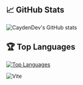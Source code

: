 ## 📈 GitHub Stats
![CaydenDev's GitHub stats](https://github-readme-stats.vercel.app/api?username=CaydenDev&show_icons=true&theme=radical)

## 🏆 Top Languages
[![Top Languages](https://github-readme-stats.vercel.app/api?username=CaydenDev)](https://github.com/anuraghazra/github-readme-stats)




![Vite](https://img.shields.io/badge/vite-%23646CFF.svg?style=for-the-badge&logo=vite&logoColor=white)

